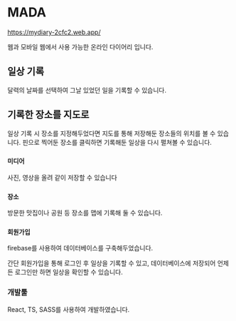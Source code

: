 # MADA

https://mydiary-2cfc2.web.app/

웹과 모바일 웹에서 사용 가능한 온라인 다이어리 입니다.

## 일상 기록

달력의 날짜를 선택하여 그날 있었던 일을 기록할 수 있습니다.

## 기록한 장소를 지도로

일상 기록 시 장소를 지정해두었다면 지도를 통해 저장해둔 장소들의 위치를 볼 수 있습니다.
핀으로 찍어둔 장소를 클릭하면 기록해둔 일상을 다시 펼쳐볼 수 있습니다.

### `미디어`

사진, 영상을 올려 같이 저장할 수 있습니다

### `장소`

방문한 맛집이나 공원 등 장소를 맵에 기록해 둘 수 있습니다.

### `회원가입`

firebase를 사용하여 데이터베이스를 구축해두었습니다.

간단 회원가입을 통해 로그인 후 일상을 기록할 수 있고, 데이터베이스에 저장되어 언제든 로그인만 하면 일상을 확인할 수 있습니다.

### 개발툴

React, TS, SASS를 사용하여 개발하였습니다.
